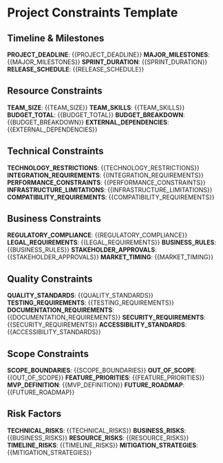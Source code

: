 # Project Constraints Template

## Timeline & Milestones
**PROJECT_DEADLINE**: {{PROJECT_DEADLINE}}
**MAJOR_MILESTONES**: {{MAJOR_MILESTONES}}
**SPRINT_DURATION**: {{SPRINT_DURATION}}
**RELEASE_SCHEDULE**: {{RELEASE_SCHEDULE}}

## Resource Constraints
**TEAM_SIZE**: {{TEAM_SIZE}}
**TEAM_SKILLS**: {{TEAM_SKILLS}}
**BUDGET_TOTAL**: {{BUDGET_TOTAL}}
**BUDGET_BREAKDOWN**: {{BUDGET_BREAKDOWN}}
**EXTERNAL_DEPENDENCIES**: {{EXTERNAL_DEPENDENCIES}}

## Technical Constraints
**TECHNOLOGY_RESTRICTIONS**: {{TECHNOLOGY_RESTRICTIONS}}
**INTEGRATION_REQUIREMENTS**: {{INTEGRATION_REQUIREMENTS}}
**PERFORMANCE_CONSTRAINTS**: {{PERFORMANCE_CONSTRAINTS}}
**INFRASTRUCTURE_LIMITATIONS**: {{INFRASTRUCTURE_LIMITATIONS}}
**COMPATIBILITY_REQUIREMENTS**: {{COMPATIBILITY_REQUIREMENTS}}

## Business Constraints
**REGULATORY_COMPLIANCE**: {{REGULATORY_COMPLIANCE}}
**LEGAL_REQUIREMENTS**: {{LEGAL_REQUIREMENTS}}
**BUSINESS_RULES**: {{BUSINESS_RULES}}
**STAKEHOLDER_APPROVALS**: {{STAKEHOLDER_APPROVALS}}
**MARKET_TIMING**: {{MARKET_TIMING}}

## Quality Constraints
**QUALITY_STANDARDS**: {{QUALITY_STANDARDS}}
**TESTING_REQUIREMENTS**: {{TESTING_REQUIREMENTS}}
**DOCUMENTATION_REQUIREMENTS**: {{DOCUMENTATION_REQUIREMENTS}}
**SECURITY_REQUIREMENTS**: {{SECURITY_REQUIREMENTS}}
**ACCESSIBILITY_STANDARDS**: {{ACCESSIBILITY_STANDARDS}}

## Scope Constraints
**SCOPE_BOUNDARIES**: {{SCOPE_BOUNDARIES}}
**OUT_OF_SCOPE**: {{OUT_OF_SCOPE}}
**FEATURE_PRIORITIES**: {{FEATURE_PRIORITIES}}
**MVP_DEFINITION**: {{MVP_DEFINITION}}
**FUTURE_ROADMAP**: {{FUTURE_ROADMAP}}

## Risk Factors
**TECHNICAL_RISKS**: {{TECHNICAL_RISKS}}
**BUSINESS_RISKS**: {{BUSINESS_RISKS}}
**RESOURCE_RISKS**: {{RESOURCE_RISKS}}
**TIMELINE_RISKS**: {{TIMELINE_RISKS}}
**MITIGATION_STRATEGIES**: {{MITIGATION_STRATEGIES}}
